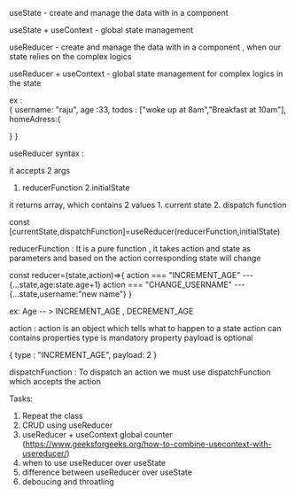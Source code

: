 useState - create and manage the data with in a component

useState + useContext - global state management

useReducer - create and manage the data with in a component , when our state relies on the complex logics

useReducer + useContext - global state management for complex logics in the state

ex :  
{
username: "raju",
age :33,
todos : ["woke up at 8am","Breakfast at 10am"],
homeAdress:{

}
}

useReducer syntax :

it accepts 2 args

1. reducerFunction
   2.initialState

it returns array, which contains 2 values 1. current state 2. dispatch function

const [currentState,dispatchFunction]=useReducer(reducerFunction,initialState)

reducerFunction : It is a pure function , it takes action and state as parameters and based on the action corresponding state will change

const reducer=(state,action)=>{
action === "INCREMENT_AGE" --- {...state,age:state.age+1}
action === "CHANGE_USERNAME" --- {...state,username:"new name"}
}

ex: Age -- > INCREMENT_AGE , DECREMENT_AGE

action : action is an object which tells what to happen to a state
action can contains properties
type is mandatory property
payload is optional

{
type : "INCREMENT_AGE",
payload: 2
}

dispatchFunction : To dispatch an action we must use dispatchFunction
which accepts the action

Tasks:

1. Repeat the class
2. CRUD using useReducer
3. useReducer + useContext global counter (https://www.geeksforgeeks.org/how-to-combine-usecontext-with-usereducer/)
4. when to use useReducer over useState
5. difference between useReducer over useState
6. deboucing and throatling
